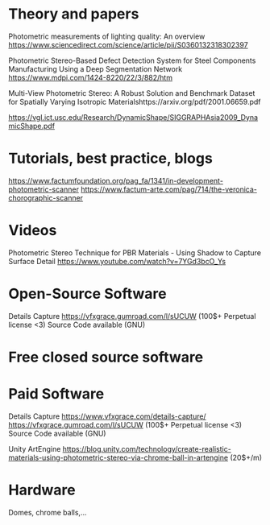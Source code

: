 # Theory and papers

Photometric measurements of lighting quality: An overview https://www.sciencedirect.com/science/article/pii/S0360132318302397

Photometric Stereo-Based Defect Detection System for Steel Components Manufacturing Using a Deep Segmentation Network https://www.mdpi.com/1424-8220/22/3/882/htm

Multi-View Photometric Stereo: A Robust Solution and Benchmark Dataset for Spatially Varying Isotropic Materialshttps://arxiv.org/pdf/2001.06659.pdf

https://vgl.ict.usc.edu/Research/DynamicShape/SIGGRAPHAsia2009_DynamicShape.pdf

# Tutorials, best practice, blogs

https://www.factumfoundation.org/pag_fa/1341/in-development-photometric-scanner
https://www.factum-arte.com/pag/714/the-veronica-chorographic-scanner


# Videos

Photometric Stereo Technique for PBR Materials - Using Shadow to Capture Surface Detail https://www.youtube.com/watch?v=7YGd3bcO_Ys




# Open-Source Software

Details Capture https://vfxgrace.gumroad.com/l/sUCUW (100$+ Perpetual license <3) Source Code available (GNU)




# Free closed source software




# Paid Software


Details Capture https://www.vfxgrace.com/details-capture/ https://vfxgrace.gumroad.com/l/sUCUW (100$+ Perpetual license <3) Source Code available (GNU)

Unity ArtEngine https://blog.unity.com/technology/create-realistic-materials-using-photometric-stereo-via-chrome-ball-in-artengine (20$+/m)

# Hardware

Domes, chrome balls,...
